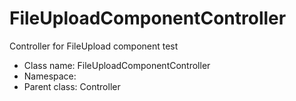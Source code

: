FileUploadComponentController
===============

Controller for FileUpload component test




* Class name: FileUploadComponentController
* Namespace: 
* Parent class: Controller








